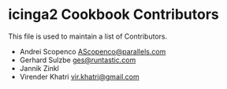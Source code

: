 icinga2 Cookbook Contributors
=================

This file is used to maintain a list of Contributors.

- Andrei Scopenco <AScopenco@parallels.com>
- Gerhard Sulzbe <ges@runtastic.com>
- Jannik Zinkl
- Virender Khatri <vir.khatri@gmail.com>

